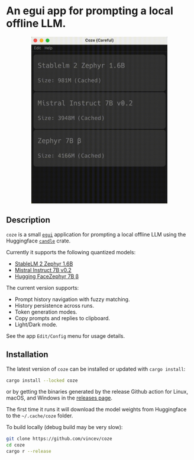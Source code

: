 # An egui app for prompting a local offline LLM.

<p align="center">
  <img alt="Example prompt" src="media/prompt.gif" height="450">
</p>

## Description

`coze` is a small [`egui`](https://github.com/emilk/egui) application for prompting
a local offline LLM using the Huggingface [`candle`](https://github.com/huggingface/candle)
crate.

Currently it supports the following quantized models:

- [StableLM 2 Zephyr 1.6B](https://huggingface.co/stabilityai/stablelm-2-zephyr-1_6b)
- [Mistral Instruct 7B v0.2](https://huggingface.co/mistralai/Mistral-7B-Instruct-v0.2)
- [Hugging FaceZephyr 7B β](https://huggingface.co/HuggingFaceH4/zephyr-7b-beta)

The current version supports:

- Prompt history navigation with fuzzy matching.
- History persistence across runs.
- Token generation modes.
- Copy prompts and replies to clipboard.
- Light/Dark mode.

See the app `Edit/Config` menu for usage details.

## Installation

The latest version of `coze` can be installed or updated with `cargo install`:

```sh
cargo install --locked coze
```

or by getting the binaries generated by the release Github action for Linux, macOS,
and Windows in the [releases page][github-releases].

[github-releases]: https://github.com/vincev/coze/releases/latest

The first time it runs it will download the model weights from Huggingface to the
`~/.cache/coze` folder.

[github-releases]: https://github.com/vincev/coze/releases/latest

To build locally (debug build may be very slow):

```bash
git clone https://github.com/vincev/coze
cd coze
cargo r --release
```
